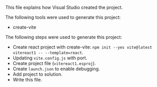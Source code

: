 This file explains how Visual Studio created the project.

The following tools were used to generate this project:
- create-vite

The following steps were used to generate this project:
- Create react project with create-vite: `npm init --yes vite@latest vitereact1 -- --template=react`.
- Updating `vite.config.js` with port.
- Create project file (`vitereact1.esproj`).
- Create `launch.json` to enable debugging.
- Add project to solution.
- Write this file.
